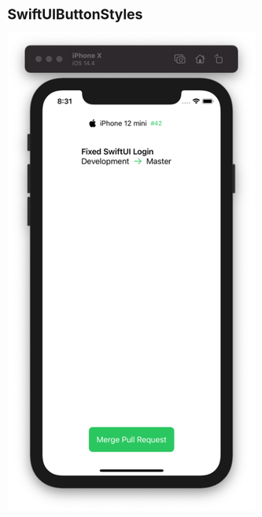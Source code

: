 # SwiftUIButtonStyles

![](https://github.com/ram4ik/SwiftUIButtonStyles/blob/main/SwiftUIButtonStyles/Assets.xcassets/Screenshot%202021-04-13%20at%2020.31.27.imageset/Screenshot%202021-04-13%20at%2020.31.27.png)
